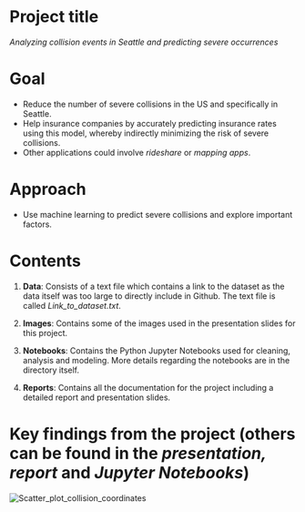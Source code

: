 # Project title

*Analyzing collision events in Seattle and predicting severe occurrences*

# Goal

- Reduce the number of severe collisions in the US and specifically in Seattle. 
- Help insurance companies by accurately predicting insurance rates using this model, whereby indirectly minimizing the risk of severe collisions. 
- Other applications could involve *rideshare* or *mapping apps*. 

# Approach 

- Use machine learning to predict severe collisions and explore important factors.

# Contents

1. **Data**: Consists of a text file which contains a link to the dataset as the data itself was too large to directly include in Github. The text file is called *Link_to_dataset.txt*.

2. **Images**: Contains some of the images used in the presentation slides for this project. 

3. **Notebooks**: Contains the Python Jupyter Notebooks used for cleaning, analysis and modeling. More details regarding the notebooks are in the directory itself.  

4. **Reports**: Contains all the documentation for the project including a detailed report and presentation slides. 

# Key findings from the project (others can be found in the *presentation, report* and *Jupyter Notebooks*)

![Scatter_plot_collision_coordinates](https://user-images.githubusercontent.com/31114603/90972242-5dc42200-e4e5-11ea-9ea9-f103635201aa.JPG)


